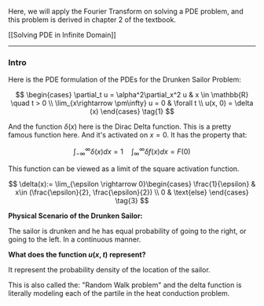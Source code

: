 Here, we will apply the Fourier Transform on solving a PDE problem, and this problem is derived in chapter 2 of the textbook. 

[[Solving PDE in Infinite Domain]]

---

### **Intro**

Here is the PDE formulation of the PDEs for the Drunken Sailor Problem: 

$$
\begin{cases}
    \partial_t u = \alpha^2\partial_x^2 u & x \in \mathbb{R} \quad t > 0
    \\
    \lim_{x\rightarrow \pm\infty} u = 0 & \forall t
    \\
    u(x, 0) = \delta (x)
\end{cases}
\tag{1}
$$

And the function $\delta(x)$ here is the Dirac Delta function. This is a pretty famous function here. And it's activated on $x = 0$. It has the property that: 

$$
\int_{-\infty}^{\infty}\delta(x)dx = 1 \quad 
\int_{\infty}^{\infty}\delta f(x)dx = F(0)
\tag{2}
$$

This function can be viewed as a limit of the square activation function. 

$$
\delta(x):=
\lim_{\epsilon \rightarrow 0}\begin{cases}
    \frac{1}{\epsilon} & x\in (\frac{\epsilon}{2}, \frac{\epsilon}{2})
    \\
    0 & \text{else}
\end{cases}
\tag{3}
$$

**Physical Scenario of the Drunken Sailor:** 

The sailor is drunken and he has equal probability of going to the right, or going to the left. In a continuous manner. 

**What does the function $u(x,t)$ represent?**

It represent the probability density of the location of the sailor. 

This is also called the: "Random Walk problem" and the delta function is literally modeling each of the partile in the heat conduction problem. 

